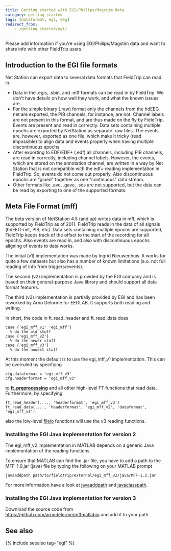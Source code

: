 ```yaml
---
title: Getting started with EGI/Philips/Magstim data
category: getting_started
tags: [dataformat, egi, eeg]
redirect_from:
    - /getting_started/egi/
---
```


Please add information if you're using EGI/Philips/Magstim data and want to share info with other FieldTrip users.

## Introduction to the EGI file formats

Net Station can export data to several data formats that FieldTrip can read in.

- Data in the .egis, .sbin, and .mff formats can be read in by FieldTrip. We don't have details on how well they work, and what the known issues are.
- For the simple binary (.raw) format only the channels from the hdEEG net are exported, the PIB channels, for instance, are not. Channel labels are not present in this format, and are thus made on the fly by FieldTrip. Events are present and read in correctly. Data sets containing multiple epochs are exported by NetStation as separate .raw files. The events are, however, exported as one file, which make it tricky (read impossible) to align data and events properly when having multiple discontinuous epochs.
- After exporting to EDF/EDF+ (.edf) all channels, including PIB channels, are read in correctly, including channel labels. However, the events, which are stored on the annotation channel, are written in a way by Net Station that is not compatible with the edf+ reading implementation in FieldTrip. So, events do not come out properly. Also discontinuous epochs are "glued" together as one "continuous" data stream.
- Other formats like .ave, .gave, .ses are not supported, but the data can be read by exporting to one of the supported formats.

## Meta File Format (mff)

The beta version of NetStation 4.5 (and up) writes data in mff, which is supported by FieldTrip as of 2011. FieldTrip reads in the data of all signals (hdEEG-net, PIB, etc). Data sets containing multiple epochs are supported, FieldTrip keeps track of the offset to the start of the recording for all epochs. Also events are read in, and also with discontinuous epochs aligning of events to data works.

The initial (v1) implementation was made by Ingrid Nieuwenhuis. It works for quite a few datasets but also has a number of known limitations (a.o. not full reading of info from triggers/events).

The second (v2) implementation is provided by the EGI company and is based on their general-purpose Java library and should support all data format features.

The third (v3) implementation is partially provided by EGI and has been reworked by Arno Delorme for EEGLAB. It supports both reading and writing.

In short, the code in ft_read_header and ft_read_data does

    case {'egi_mff_v1' 'egi_mff'}
      % do the old stuff
    case {'egi_mff_v2'}
      % do the newer stuff
    case {'egi_mff_v3'}
      % do the newest stuff

At this moment the default is to use the egi_mff_v1 implementation. This can be overruled by specifying

    cfg.dataformat = 'egi_mff_v3'
    cfg.headerformat = 'egi_mff_v3'

to **[ft_preprocessing](/reference/ft_preprocessing)** and all other high-level FT functions that read data. Furthermore, by specifying

    ft_read_header(...., 'headerformat', 'egi_mff_v3')
    ft_read_data(...., 'headerformat', 'egi_mff_v2', 'dataformat', 'egi_mff_v3')

also the low-level [fileio](/development/module/fileio) functions will use the v3 reading functions.

### Installing the EGI Java implementation for version 2

The egi_mff_v2 implementation in MATLAB depends on a generic Java implementation of the reading functions.

To ensure that MATLAB can find the .jar file, you have to add a path to the MFF-1.0.jar (java) file by typing the following on your MATLAB prompt

    javaaddpath path/to/fieldtrip/external/egi_mff_v2/java/MFF-1.2.jar

For more information have a look at [javaaddpath](http://www.mathworks.nl/help/techdoc/ref/javaaddpath.html) and [javaclasspath](http://www.mathworks.nl/help/techdoc/ref/javaclasspath.html).

### Installing the EGI Java implementation for version 3

Download the source code from <https://github.com/arnodelorme/mffmatlabio> and add it to your path.

## See also

{% include seealso tag="egi" %}
